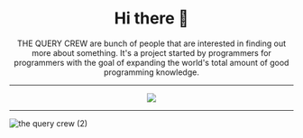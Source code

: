 <h1 align=center>Hi there 👋</h1>
<p align=center>THE QUERY CREW are bunch of people that are interested in finding out more about something. It's a project started by programmers for programmers with the goal of expanding the world's total amount of good programming knowledge.</p>

<hr>
<p align="center">
  <a href="https://github.com/DenverCoder1/readme-typing-svg"><img src="https://readme-typing-svg.herokuapp.com?lines=Computer+Science+Community;Bugging+the+Bug;Always%20learning%20new%20things;&center=true&width=500&height=50"></a>
</p>
<hr>

![the query crew (2)](https://user-images.githubusercontent.com/65110262/129517672-9532777d-4f54-4b44-84c0-90d7f3ef6d84.png)


